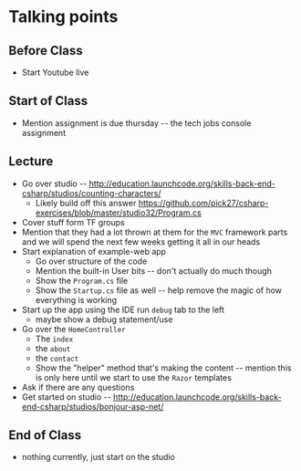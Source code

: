 # Talking points

## Before Class

* Start Youtube live

## Start of Class

*  Mention assignment is due thursday -- the tech jobs console assignment

## Lecture

* Go over studio -- http://education.launchcode.org/skills-back-end-csharp/studios/counting-characters/
  * Likely build off this answer https://github.com/pick27/csharp-exercises/blob/master/studio32/Program.cs
* Cover stuff form TF groups
* Mention that they had a lot thrown at them for the `MVC` framework parts and we will spend the next few weeks getting it all in our heads
* Start explanation of example-web app
  * Go over structure of the code
  * Mention the built-in User bits -- don't actually do much though
  * Show the `Program.cs` file
  * Show the `Startup.cs` file as well -- help remove the magic of how everything is working
* Start up the app using the IDE run `debug` tab to the left
  * maybe show a debug statement/use
* Go over the `HomeController`
  * The `index`
  * the `about`
  * the `contact`
  * Show the "helper" method that's making the content -- mention this is only here until we start to use the `Razor` templates
* Ask if there are any questions
* Get started on studio -- http://education.launchcode.org/skills-back-end-csharp/studios/bonjour-asp-net/

## End of Class

* nothing currently, just start on the studio
